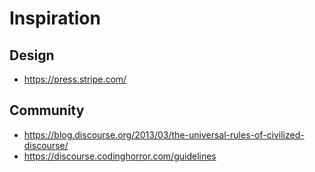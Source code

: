 # Inspiration

## Design

- https://press.stripe.com/

## Community

- https://blog.discourse.org/2013/03/the-universal-rules-of-civilized-discourse/
- https://discourse.codinghorror.com/guidelines